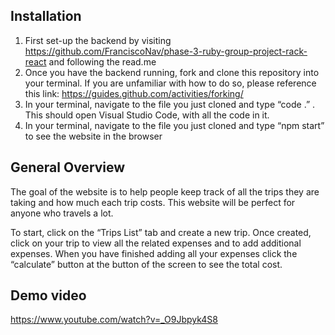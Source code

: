 ## Installation
1. First set-up the backend by visiting https://github.com/FranciscoNav/phase-3-ruby-group-project-rack-react and following the read.me
2. Once you have the backend running, fork and clone this repository into your terminal. If you are unfamiliar with how to do so, please reference this link: https://guides.github.com/activities/forking/
2.	In your terminal, navigate to the file you just cloned and type “code .” . This should open Visual Studio Code, with all the code in it.
4.	In your terminal, navigate to the file you just cloned and type “npm start” to see the website in the browser 

## General Overview
The goal of the website is to help people keep track of all the trips they are taking and how much each trip costs. This website will be perfect for anyone who travels a lot.

To start, click on the “Trips List” tab and create a new trip. Once created, click on your trip to view all the related expenses and to add additional expenses. When you have finished adding all your expenses click the “calculate” button at the button of the screen to see the total cost.

## Demo video 
https://www.youtube.com/watch?v=_O9Jbpyk4S8